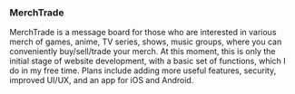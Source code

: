 ### MerchTrade
MerchTrade is a message board for those who are interested in various merch of games, anime, TV series, shows, music groups, where you can conveniently buy/sell/trade your merch.
At this moment, this is only the initial stage of website development, with a basic set of functions, which I do in my free time.
Plans include adding more useful features, security, improved UI/UX, and an app for iOS and Android.




